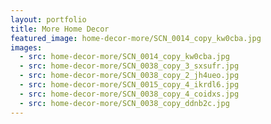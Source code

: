 ```yaml
---
layout: portfolio
title: More Home Decor
featured_image: home-decor-more/SCN_0014_copy_kw0cba.jpg
images:
  - src: home-decor-more/SCN_0014_copy_kw0cba.jpg
  - src: home-decor-more/SCN_0038_copy_3_sxsufr.jpg
  - src: home-decor-more/SCN_0038_copy_2_jh4ueo.jpg
  - src: home-decor-more/SCN_0015_copy_4_ikrdl6.jpg
  - src: home-decor-more/SCN_0038_copy_4_coidxs.jpg
  - src: home-decor-more/SCN_0038_copy_ddnb2c.jpg
---
```

